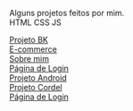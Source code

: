 Alguns projetos feitos por mim.<br>
HTML CSS JS

<a href="https://thdev7.github.io/Portfolio/projetobk/index.html" target="_blank" rel="external">Projeto BK</a> <br>
<a href="https://thdev7.github.io/Portfolio/e-commerce/index.html" target="_blank" rel="external">E-commerce</a> <br> 
<a href="https://thdev7.github.io/Portfolio/biografia/index.html" target="_blank" rel="external">Sobre mim</a> <br>
<a href="https://thdev7.github.io/Portfolio/loginpg1/index.html" target="_blank" rel="external">Página de Login</a> <br>
<a href="https://thdev7.github.io/Portfolio/desafio_android/android.html" target="_blank" rel="external">Projeto Android<a> <br>
<a href="https://thdev7.github.io/Portfolio/projeto_cordel/index.html" target="_blank" rel="external">Projeto Cordel</a><br>
<a href="https://thdev7.github.io/Portfolio/verificador/index.html" target="_blank" rel="external">Página de Login</a>